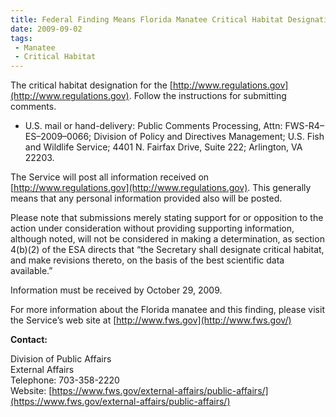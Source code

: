 ```yaml
---
title: Federal Finding Means Florida Manatee Critical Habitat Designation Merits Further Review
date: 2009-09-02
tags:
 - Manatee
 - Critical Habitat
---
```


The critical habitat designation for the [http://www.regulations.gov](http://www.regulations.gov). Follow the instructions for submitting comments.

*   U.S. mail or hand-delivery: Public Comments Processing, Attn: FWS-R4–ES–2009–0066; Division of Policy and Directives Management; U.S. Fish and Wildlife Service; 4401 N. Fairfax Drive, Suite 222; Arlington, VA 22203.

The Service will post all information received on [http://www.regulations.gov](http://www.regulations.gov). This generally means that any personal information provided also will be posted.

Please note that submissions merely stating support for or opposition to the action under consideration without providing supporting information, although noted, will not be considered in making a determination, as section 4(b)(2) of the ESA directs that “the Secretary shall designate critical habitat, and make revisions thereto, on the basis of the best scientific data available.”

Information must be received by October 29, 2009.

For more information about the Florida manatee and this finding, please visit the Service’s web site at [http://www.fws.gov](http://www.fws.gov/)

**Contact:**

Division of Public Affairs  
External Affairs  
Telephone: 703-358-2220  
Website: [https://www.fws.gov/external-affairs/public-affairs/](https://www.fws.gov/external-affairs/public-affairs/)
